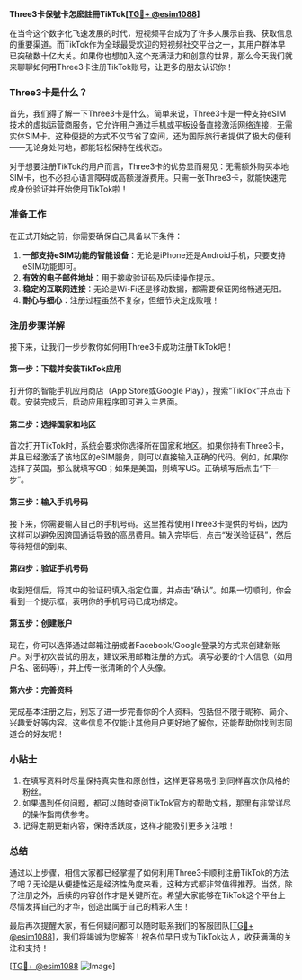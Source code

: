 **Three3卡保號卡怎麽註冊TikTok[[TG💪+ @esim1088](https://t.me/s/esim1088)]**

在当今这个数字化飞速发展的时代，短视频平台成为了许多人展示自我、获取信息的重要渠道。而TikTok作为全球最受欢迎的短视频社交平台之一，其用户群体早已突破数十亿大关。如果你也想加入这个充满活力和创意的世界，那么今天我们就来聊聊如何用Three3卡注册TikTok账号，让更多的朋友认识你！

### Three3卡是什么？

首先，我们得了解一下Three3卡是什么。简单来说，Three3卡是一种支持eSIM技术的虚拟运营商服务，它允许用户通过手机或平板设备直接激活网络连接，无需实体SIM卡。这种便捷的方式不仅节省了空间，还为国际旅行者提供了极大的便利——无论身处何地，都能轻松保持在线状态。

对于想要注册TikTok的用户而言，Three3卡的优势显而易见：无需额外购买本地SIM卡，也不必担心语言障碍或高额漫游费用。只需一张Three3卡，就能快速完成身份验证并开始使用TikTok啦！

### 准备工作

在正式开始之前，你需要确保自己具备以下条件：

1. **一部支持eSIM功能的智能设备**：无论是iPhone还是Android手机，只要支持eSIM功能即可。
2. **有效的电子邮件地址**：用于接收验证码及后续操作提示。
3. **稳定的互联网连接**：无论是Wi-Fi还是移动数据，都需要保证网络畅通无阻。
4. **耐心与细心**：注册过程虽然不复杂，但细节决定成败哦！

### 注册步骤详解

接下来，让我们一步步教你如何用Three3卡成功注册TikTok吧！

#### 第一步：下载并安装TikTok应用

打开你的智能手机应用商店（App Store或Google Play），搜索“TikTok”并点击下载。安装完成后，启动应用程序即可进入主界面。

#### 第二步：选择国家和地区

首次打开TikTok时，系统会要求你选择所在国家和地区。如果你持有Three3卡，并且已经激活了该地区的eSIM服务，则可以直接输入正确的代码。例如，如果你选择了英国，那么就填写GB；如果是美国，则填写US。正确填写后点击“下一步”。

#### 第三步：输入手机号码

接下来，你需要输入自己的手机号码。这里推荐使用Three3卡提供的号码，因为这样可以避免因跨国通话导致的高昂费用。输入完毕后，点击“发送验证码”，然后等待短信的到来。

#### 第四步：验证手机号码

收到短信后，将其中的验证码填入指定位置，并点击“确认”。如果一切顺利，你会看到一个提示框，表明你的手机号码已成功绑定。

#### 第五步：创建账户

现在，你可以选择通过邮箱注册或者Facebook/Google登录的方式来创建新账户。对于初次尝试的朋友，建议采用邮箱注册的方式。填写必要的个人信息（如用户名、密码等），并上传一张清晰的个人头像。

#### 第六步：完善资料

完成基本注册之后，别忘了进一步完善你的个人资料。包括但不限于昵称、简介、兴趣爱好等内容。这些信息不仅能让其他用户更好地了解你，还能帮助你找到志同道合的好友呢！

### 小贴士

1. 在填写资料时尽量保持真实性和原创性，这样更容易吸引到同样喜欢你风格的粉丝。
2. 如果遇到任何问题，都可以随时查阅TikTok官方的帮助文档，那里有非常详尽的操作指南供参考。
3. 记得定期更新内容，保持活跃度，这样才能吸引更多关注哦！

### 总结

通过以上步骤，相信大家都已经掌握了如何利用Three3卡顺利注册TikTok的方法了吧？无论是从便捷性还是经济性角度来看，这种方式都非常值得推荐。当然，除了注册之外，后续的内容创作才是关键所在。希望大家能够在TikTok这个平台上尽情发挥自己的才华，创造出属于自己的精彩人生！

最后再次提醒大家，有任何疑问都可以随时联系我们的客服团队[[TG💪+ @esim1088](https://t.me/s/esim1088)]，我们将竭诚为您解答！祝各位早日成为TikTok达人，收获满满的关注和支持！

[[TG💪+ @esim1088](https://t.me/s/esim1088) ![Image](https://i.postimg.cc/4NQfJmqS/Snipaste-2025-05-13-00-14-12.png)]